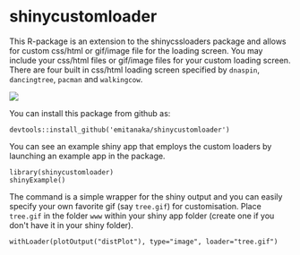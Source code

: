 # shinycustomloader

This R-package is an extension to the shinycssloaders package and allows for custom css/html or gif/image file for the loading screen. You may include your css/html files or gif/image files for your custom loading screen. There are four built in css/html loading screen specified by `dnaspin`, `dancingtree`, `pacman` and `walkingcow`.

![](example.gif)

You can install this package from github as:


```
devtools::install_github('emitanaka/shinycustomloader')
```

You can see an example shiny app that employs the custom loaders by launching an example app in the package.

```
library(shinycustomloader)
shinyExample()

```

The command is a simple wrapper for the shiny output and you can easily specify your own favorite gif (say `tree.gif`) for customisation. Place `tree.gif` in the folder `www` within your shiny app folder (create one if you don't have it in your shiny folder).

```
withLoader(plotOutput("distPlot"), type="image", loader="tree.gif")
```

